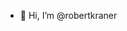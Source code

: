 - 👋 Hi, I’m @robertkraner


<!---
robertkraner/robertkraner is a ✨ special ✨ repository because its `README.md` (this file) appears on your GitHub profile.
You can click the Preview link to take a look at your changes.
--->
